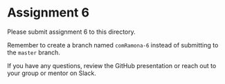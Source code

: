 # Assignment 6

Please submit assignment 6 to this directory.

Remember to create a branch named `comRamona-6` 
instead of submitting to the `master` branch.

If you have any questions, review the GitHub presentation or reach
out to your group or mentor on Slack.
